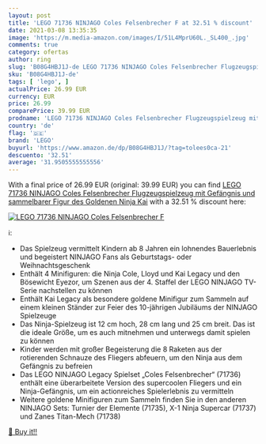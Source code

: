 ```yaml
---
layout: post
title: 'LEGO 71736 NINJAGO Coles Felsenbrecher F at 32.51 % discount'
date: 2021-03-08 13:35:35
image: 'https://m.media-amazon.com/images/I/51L4MprU60L._SL400_.jpg'
comments: true
category: ofertas
author: ring
slug: 'B08G4HBJ1J-de LEGO 71736 NINJAGO Coles Felsenbrecher Flugzeugspielzeug...'
sku: 'B08G4HBJ1J-de'
tags: [ 'lego', ]
actualPrice: 26.99 EUR
currency: EUR
price: 26.99
comparePrice: 39.99 EUR
prodname: 'LEGO 71736 NINJAGO Coles Felsenbrecher Flugzeugspielzeug mit Gefängnis und sammelbarer Figur des Goldenen Ninja Kai'
country: 'de'
flag: '🇩🇪'
brand: 'LEGO'
buyurl: 'https://www.amazon.de/dp/B08G4HBJ1J/?tag=tolees0ca-21'
descuento: '32.51'
average: '31.9505555555556'
---
```


With a final price of 26.99 EUR (original: 39.99 EUR) you can find [LEGO 71736 NINJAGO Coles Felsenbrecher Flugzeugspielzeug mit Gefängnis und sammelbarer Figur des Goldenen Ninja Kai](https://www.amazon.de/dp/B08G4HBJ1J/?tag=tolees0ca-21) with a  32.51 % discount here:

[![LEGO 71736 NINJAGO Coles Felsenbrecher F](https://m.media-amazon.com/images/I/51L4MprU60L._SL400_.jpg)](https://www.amazon.de/dp/B08G4HBJ1J/?tag=tolees0ca-21)

ℹ️:

- Das Spielzeug vermittelt Kindern ab 8 Jahren ein lohnendes Bauerlebnis und begeistert NINJAGO Fans als Geburtstags- oder Weihnachtsgeschenk
- Enthält 4 Minifiguren: die Ninja Cole, Lloyd und Kai Legacy und den Bösewicht Eyezor, um Szenen aus der 4. Staffel der LEGO NINJAGO TV-Serie nachstellen zu können
- Enthält Kai Legacy als besondere goldene Minifigur zum Sammeln auf einem kleinen Ständer zur Feier des 10-jährigen Jubiläums der NINJAGO Spielzeuge
- Das Ninja-Spielzeug ist 12 cm hoch, 28 cm lang und 25 cm breit. Das ist die ideale Größe, um es auch mitnehmen und unterwegs damit spielen zu können
- Kinder werden mit großer Begeisterung die 8 Raketen aus der rotierenden Schnauze des Fliegers abfeuern, um den Ninja aus dem Gefängnis zu befreien
- Das LEGO NINJAGO Legacy Spielset „Coles Felsenbrecher“ (71736) enthält eine überarbeitete Version des supercoolen Fliegers und ein Ninja-Gefängnis, um ein actionreiches Spielerlebnis zu vermitteln
- Weitere goldene Minifiguren zum Sammeln finden Sie in den anderen NINJAGO Sets: Turnier der Elemente (71735), X-1 Ninja Supercar (71737) und Zanes Titan-Mech (71738)

[🛒 Buy it!!](https://www.amazon.de/dp/B08G4HBJ1J/?tag=tolees0ca-21)
